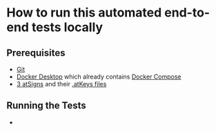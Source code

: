 # How to run this automated end-to-end tests locally

## Prerequisites

- [Git](https://git-scm.com/downloads)
- [Docker Desktop](https://docs.docker.com/get-docker/) which already contains [Docker Compose](https://docs.docker.com/compose/install/)
- [3 atSigns](my.atsign.com/go) and their [.atKeys files](https://www.youtube.com/watch?v=tDqrLKSKes8)

## Running the Tests

- 